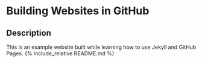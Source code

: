 # Building Websites in GitHub

## Description
This is an example website built while learning how to use Jekyll and GitHub Pages.
{% include_relative README.md %}
